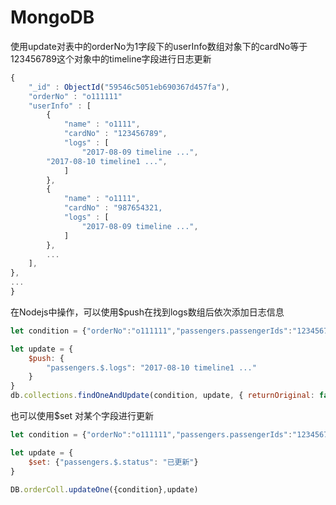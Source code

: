 # MongoDB

使用update对表中的orderNo为1字段下的userInfo数组对象下的cardNo等于123456789这个对象中的timeline字段进行日志更新

```javascript
{
	"_id" : ObjectId("59546c5051eb690367d457fa"),
	"orderNo" : "o111111"
	"userInfo" : [
		{
			"name" : "o1111",
			"cardNo" : "123456789",
			"logs" : [
				"2017-08-09 timeline ...",
        "2017-08-10 timeline1 ...",
			]
		},
		{
			"name" : "o1111",
			"cardNo" : "987654321,
			"logs" : [
				"2017-08-09 timeline ...",
			]
		},
		...
	],
},
...
}
```
在Nodejs中操作，可以使用$push在找到logs数组后依次添加日志信息
```javascript
let condition = {"orderNo":"o111111","passengers.passengerIds":"123456789"}

let update = {
	$push: {
		"passengers.$.logs": "2017-08-10 timeline1 ..."
	}
}
db.collections.findOneAndUpdate(condition, update, { returnOriginal: false })
```
也可以使用$set 对某个字段进行更新
```javascript
let condition = {"orderNo":"o111111","passengers.passengerIds":"123456789"}

let update = {
	$set: {"passengers.$.status": "已更新"}
}

DB.orderColl.updateOne({condition},update)
```
